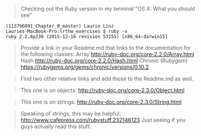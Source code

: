 > Checking out the Ruby version in my terminal "OS X: What you should see"
 
 
```
(113796091_Chapter_0_master) Laurie Linz
Lauries-MacBook-Pro:lrthw_exercises $ ruby -v
ruby 2.2.4p230 (2015-12-16 revision 53155) [x86_64-darwin15]
```
 
>Provide a link in your Readme.md that links to the documentation for the following classes:
>Array http://ruby-doc.org/core-2.2.0/Array.html
>Hash http://ruby-doc.org/core-2.2.0/Hash.html
>Chronic (Rubygem) https://rubygems.org/gems/chronic/versions/0.10.2
 
>Find two other relative links and add those to the Readme.md as well.
 
>This one is on objects:
 http://ruby-doc.org/core-2.3.0/Object.html
 
>This one is on strings:
 http://ruby-doc.org/core-2.3.0/String.html
 
>Speaking of strings, this may be helpful:
 http://www.cafepress.com/rubystuff.232146123
>Just seeing if you guys actually read this stuff.  
